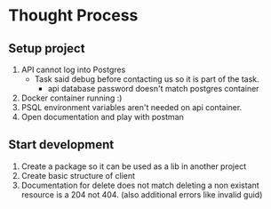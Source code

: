 # Thought Process

## Setup project

1. API cannot log into Postgres
    - Task said debug before contacting us so it is part of the task.
        - api database password doesn't match postgres container
2. Docker container running :)
3. PSQL environment variables aren't needed on api container.
4. Open documentation and play with postman

## Start development
1. Create a package so it can be used as a lib in another project
2. Create basic structure of client
3. Documentation for delete does not match deleting a non existant resource is a 204 not 404. (also additional errors like invalid guid)